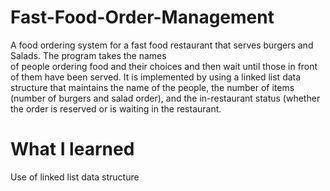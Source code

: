 # Fast-Food-Order-Management
 A food ordering system for a fast food restaurant that serves burgers and Salads. The program takes the names                      
 of people ordering food and their choices and then wait until those in front of them have been served. 
 It is implemented by using a linked list data structure that maintains the name of the people, the number of items (number of burgers and salad order), and the in-restaurant status (whether the order is reserved or is waiting in the restaurant.

# What I learned
Use of linked list data structure
